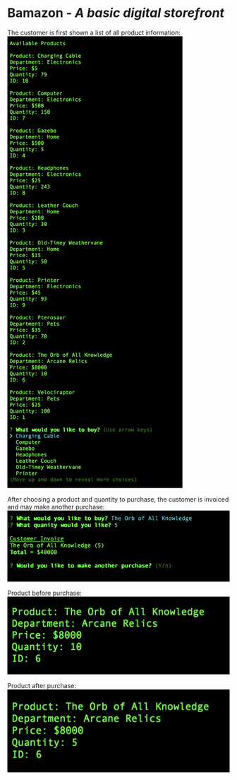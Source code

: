 # Bamazon - _A basic digital storefront_

The customer is first shown a list of all product information:
![Initial View](images/initialview.png)

After choosing a product and quantity to purchase, the customer is invoiced and may make another purchase:
![Customer Interaction](images/customerinteraction.png)

Product before purchase:
![Product Before Purchase](images/productbeforepurchase.png)

Product after purchase:
![Product after Purchase](images/productafterpurchase.png)
